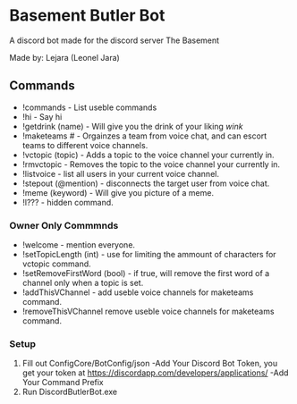 # Basement Butler Bot
A discord bot made for the discord server The Basement

Made by: Lejara (Leonel Jara)

## Commands
- !commands - List useble commands
- !hi - Say hi
- !getdrink (name) - Will give you the drink of your liking *wink*
- !maketeams # - Orgainzes a team from voice chat, and can escort teams to different voice channels.
- !vctopic (topic) - Adds a topic to the voice channel your currently in.
- !rmvctopic - Removes the topic to the voice channel your currently in.
- !listvoice - list all users in your current voice channel.
- !stepout (@mention) - disconnects the target user from voice chat.
- !meme (keyword) - Will give you picture of a meme.
- !l??? - hidden command.

### Owner Only Commmnds
- !welcome - mention everyone.
- !setTopicLength  (int) - use for limiting the ammount of characters for vctopic command.
- !setRemoveFirstWord (bool) - if true, will remove the first word of a channel only when a topic is set.
- !addThisVChannel - add useble voice channels for maketeams command.
- !removeThisVChannel remove useble voice channels for maketeams command.

### Setup

1. Fill out ConfigCore/BotConfig/json
    -Add Your Discord Bot Token, you get your token at https://discordapp.com/developers/applications/
    -Add Your Command Prefix
2. Run DiscordButlerBot.exe
